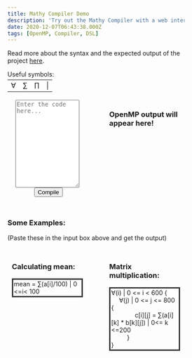 ```yaml
---
title: Mathy Compiler Demo
description: 'Try out the Mathy Compiler with a web interface!'
date: 2020-12-07T06:43:38.000Z
tags: [OpenMP, Compiler, DSL]
---
```


<style type="text/css">
* {
  box-sizing: border-box;
}

.wrapper {
  max-width: 1200px;
}
.column {
  float: left;
  width: 45%;
  padding: 10px;
}

.row:after {
  content: "";
  display: table;
  clear: both;
}

@media screen and (max-width: 600px) {
  .column {
    float: left;
    width: 100%;
    padding: 10px;
    margin:0 auto;
    margin-block-end: 5%;
  }
}
</style>
Read more about the syntax and the expected output of the project [here](/projects/mathy-compiler).
<div>
Useful symbols:
<table style="margin-bottom:2%;margin-top:1%">
<tr> <td> &forall; </td>  <td>  &sum; </td>  <td>  &prod; </td>  <td>  |  </td> </tr>
</table>
</div>
<div class="row">
  <div class="column" style="float:left;text-align:center;">
    <form action="https://mathy-compiler.herokuapp.com/compile" id="codeForm" method="POST">
    <textarea name="code" form="searchForm" id="code" onkeyup="textAreaAdjust(this)" style="width:90%;height: 200px;margin:auto;" placeholder="Enter the code here..."></textarea>
    <br>
    <input type="submit" value="Compile" style="margin-inline-start:3%;margin-block-end: 1%">
    </form>
  </div>
  <div id="result" class="column" style="float:right">
    <b> <h3>OpenMP output will appear here!</h3> </b>
  </div>
</div>

### Some Examples:

(Paste these in the input box above and get the output)

<div class="row">
  <div class="column" style="float:left">
    <b> <h3>Calculating mean:</h3> </b>
	<div style="border:medium solid #333333;padding:1%">
	mean = &sum;(a[i]/100) | 0 <=i< 100
	</div>
  </div>
  <div class="column" style="float:right">
    <b> <h3>Matrix multiplication:</h3> </b>
	<div style="border:medium solid #333333;padding:1%">
	&forall;(i) | 0 <= i < 600 {<br>
    &emsp; &forall;(j) | 0 <= j <= 800 {<br>
        &emsp; &emsp; &emsp; c[i][j] = &sum;(a[i][k] * b[k][j]) | 0<= k <=200<br>
    	&emsp; &emsp; }<br>
	}<br>
	</div>
</div>

<script type="text/javascript">
$( "#codeForm" ).submit(function( event ) {
  event.preventDefault();
  $("#overlay").fadeIn(300);
  var url = document.getElementById("codeForm").getAttribute("action"),
    term = document.getElementById("code").value.trim();
    console.log(term);
  var posting = $.post( url, { code: term } );
  posting.done(function( data ) {
    $("#overlay").fadeOut(300);
    $( "#result" ).empty().append( "<b><h3>OpenMP Output:</h3>" + data + "<b>" );
  });
});
function textAreaAdjust(element) {
  element.style.height = "1px";
  element.style.height = (25+element.scrollHeight)+"px";
}
</script>

<br>
